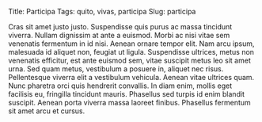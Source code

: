 Title: Participa
Tags: quito, vivas, participa
Slug: participa

Cras sit amet justo justo. Suspendisse quis purus ac massa tincidunt viverra. Nullam dignissim at ante a euismod. Morbi ac nisi vitae sem venenatis fermentum in id nisi. Aenean ornare tempor elit. Nam arcu ipsum, malesuada id aliquet non, feugiat ut ligula. Suspendisse ultrices, metus non venenatis efficitur, est ante euismod sem, vitae suscipit metus leo sit amet urna. Sed quam metus, vestibulum a posuere in, aliquet nec risus. Pellentesque viverra elit a vestibulum vehicula. Aenean vitae ultrices quam. Nunc pharetra orci quis hendrerit convallis. In diam enim, mollis eget facilisis eu, fringilla tincidunt mauris. Phasellus sed turpis id enim blandit suscipit. Aenean porta viverra massa laoreet finibus. Phasellus fermentum sit amet arcu et cursus.
